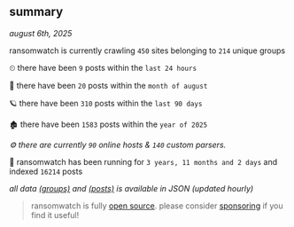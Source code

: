 
## summary
_august 6th, 2025_

ransomwatch is currently crawling `450` sites belonging to `214` unique groups

⏲ there have been `9` posts within the `last 24 hours`

🦈 there have been `20` posts within the `month of august`

🪐 there have been `310` posts within the `last 90 days`

🏚 there have been `1583` posts within the `year of 2025`

_⚙️ there are currently `90` online hosts & `140` custom parsers._

🦕 ransomwatch has been running for `3 years, 11 months and 2 days` and indexed `16214` posts

_all data  [(groups)](http://ransomwhat.telemetry.ltd/groups) and [(posts)](http://ransomwhat.telemetry.ltd/posts) is available in JSON (updated hourly)_

> ransomwatch is fully [open source](https://github.com/joshhighet/ransomwatch#ransomwatch--). please consider [sponsoring](https://github.com/sponsors/joshhighet) if you find it useful!
